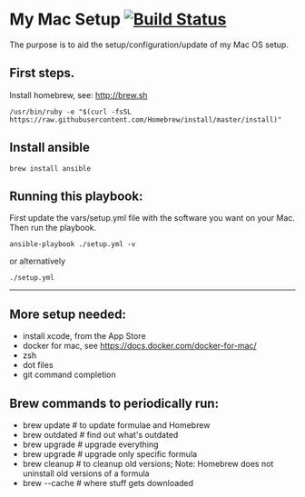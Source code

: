 # My Mac Setup   [![Build Status](https://travis-ci.org/mchidzik/mac_setup.svg?branch=master)](https://travis-ci.org/mchidzik/mac_setup)

The purpose is to aid the setup/configuration/update of my Mac OS setup. 

## First steps.
Install homebrew, see: http://brew.sh

````
/usr/bin/ruby -e "$(curl -fsSL https://raw.githubusercontent.com/Homebrew/install/master/install)"
````

## Install ansible

````
brew install ansible
````

## Running this playbook:
First update the vars/setup.yml file with the software you want on your Mac. Then run the playbook.


````
ansible-playbook ./setup.yml -v
````

or alternatively
````
./setup.yml
````

----

## More setup needed:
- install xcode, from the App Store
- docker for mac, see https://docs.docker.com/docker-for-mac/
- zsh
- dot files
- git command completion

## Brew commands to periodically run:

- brew update              # to update formulae and Homebrew
- brew outdated            # find out what's outdated
- brew upgrade             # upgrade everything
- brew upgrade <formula>   # upgrade only specific formula
- brew cleanup             # to cleanup old versions; Note: Homebrew does not uninstall old versions of a formula
- brew --cache             # where stuff gets downloaded

